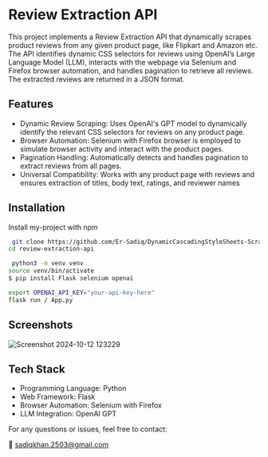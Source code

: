 
# Review Extraction API

This project implements a Review Extraction API that dynamically scrapes product reviews from any given product page, like Flipkart and Amazon etc. The API identifies dynamic CSS selectors for reviews using OpenAI’s Large Language Model (LLM), interacts with the webpage via Selenium and Firefox browser automation, and handles pagination to retrieve all reviews. The extracted reviews are returned in a JSON format.

## Features

- Dynamic Review Scraping: Uses OpenAI's GPT model to dynamically identify the relevant CSS selectors for reviews on any product page.
- Browser Automation: Selenium with Firefox browser is employed to simulate browser activity and interact with the product pages.
- Pagination Handling: Automatically detects and handles pagination to extract reviews from all pages.
- Universal Compatibility: Works with any product page with reviews and ensures extraction of titles, body text, ratings, and reviewer names


## Installation

Install my-project with npm

```bash
 git clone https://github.com/Er-Sadiq/DynamicCascadingStyleSheets-Scraper-Flask-API.git
cd review-extraction-api
```

```bash
 python3 -m venv venv
source venv/bin/activate
$ pip install Flask selenium openai
```

```bash
export OPENAI_API_KEY="your-api-key-here"
flask run / App.py
```


## Screenshots

![Screenshot 2024-10-12 123229](https://github.com/user-attachments/assets/65fba24d-2036-4c42-b114-8be77e96fc2d)



## Tech Stack 

- Programming Language: Python
- Web Framework: Flask
- Browser Automation: Selenium with Firefox
- LLM Integration: OpenAI GPT

For any questions or issues, feel free to contact:

📧 sadiqkhan.2503@gmail.com
